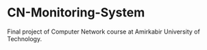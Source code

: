 # CN-Monitoring-System
Final project of Computer Network course at Amirkabir University of Technology.
